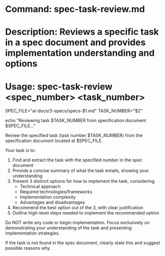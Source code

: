 # Command: spec-task-review.md
# Description: Reviews a specific task in a spec document and provides implementation understanding and options
# Usage: spec-task-review <spec_number> <task_number>

SPEC_FILE="ai-docs/3-specs/specs-$1.md"
TASK_NUMBER="$2"

echo "Reviewing task $TASK_NUMBER from specification document $SPEC_FILE..."

Review the specified task (task number $TASK_NUMBER) from the specification document located at $SPEC_FILE.

Your task is to:
1. Find and extract the task with the specified number in the spec document
2. Provide a concise summary of what the task entails, showing your understanding
3. Present 3 distinct options for how to implement the task, considering:
   - Technical approach
   - Required technologies/frameworks
   - Implementation complexity
   - Advantages and disadvantages
4. Recommend the best option out of the 3, with clear justification
5. Outline high-level steps needed to implement the recommended option

Do NOT write any code or begin implementation. Focus exclusively on demonstrating your understanding of the task and presenting implementation strategies.

If the task is not found in the spec document, clearly state this and suggest possible reasons why.